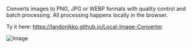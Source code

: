 Converts images to PNG, JPG or WEBP formats with quality control and batch processing. All processing happens locally in the browser.

Ty it here: https://landonikko.github.io/Local-Image-Converter

![Image](https://github.com/user-attachments/assets/0cd475df-2374-485e-9f2c-24df3dd8598d)